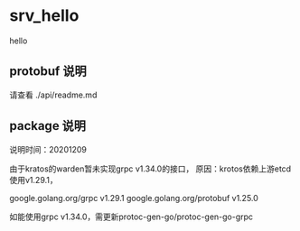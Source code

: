 # srv_hello

hello

## protobuf 说明

请查看 ./api/readme.md

## package 说明

说明时间：20201209

由于kratos的warden暂未实现grpc v1.34.0的接口，
原因：krotos依赖上游etcd使用v1.29.1，

google.golang.org/grpc v1.29.1
google.golang.org/protobuf v1.25.0

如能使用grpc v1.34.0，需更新protoc-gen-go/protoc-gen-go-grpc
